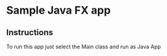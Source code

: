 # Sample Java FX app

## Instructions

To run this app just select the Main class and run as Java App